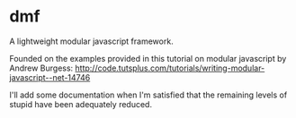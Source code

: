 dmf
===================
A lightweight modular javascript framework.

Founded on the examples provided in this tutorial on modular javascript by Andrew Burgess: http://code.tutsplus.com/tutorials/writing-modular-javascript--net-14746

I'll add some documentation when I'm satisfied that the remaining levels of stupid have been adequately reduced.
